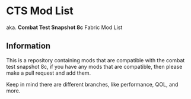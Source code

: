 # CTS Mod List

aka. **Combat Test Snapshot 8c** Fabric Mod List

## **Information**

This is a repository containing mods that are compatible with the combat test snapshot 8c, if you have any mods that are compatible, then please make a pull request and add them.

Keep in mind there are different branches, like performance, QOL, and more.

